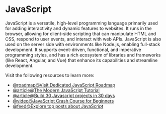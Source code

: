 # JavaScript

JavaScript is a versatile, high-level programming language primarily used for adding interactivity and dynamic features to websites. It runs in the browser, allowing for client-side scripting that can manipulate HTML and CSS, respond to user events, and interact with web APIs. JavaScript is also used on the server side with environments like Node.js, enabling full-stack development. It supports event-driven, functional, and imperative programming styles, and has a rich ecosystem of libraries and frameworks (like React, Angular, and Vue) that enhance its capabilities and streamline development.

Visit the following resources to learn more:

- [@roadmap@Visit Dedicated JavaScript Roadmap](/javascript)
- [@article@The Modern JavaScript Tutorial](https://javascript.info/)
- [@article@Build 30 Javascript projects in 30 days](https://javascript30.com/)
- [@video@JavaScript Crash Course for Beginners](https://youtu.be/hdI2bqOjy3c?t=2)
- [@feed@Explore top posts about JavaScript](https://app.daily.dev/tags/javascript?ref=roadmapsh)

